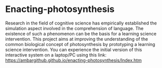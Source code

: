 # Enacting-photosynthesis

Research in the field of cognitive science has empirically established the simulation aspect involved in the comprehension of language. The existence of such a phenomenon can be the basis for a learning science intervention. 
This project aims at improving the understanding of the common biological concept of photosynthesis by prototyping a learning science intervention. You can experience the initial version of this interactive system on a laptop/PC using this link: https://ambargithub.github.io/enacting-photosynthesis/Index.htm
